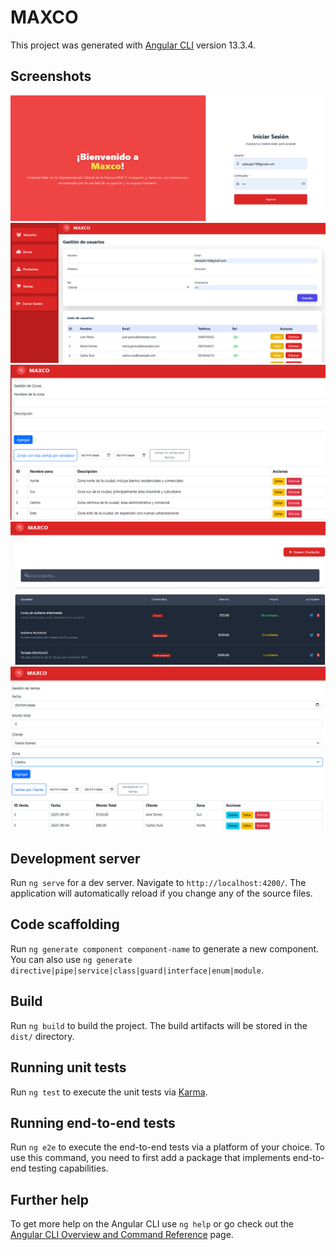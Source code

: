 # MAXCO

This project was generated with [Angular CLI](https://github.com/angular/angular-cli) version 13.3.4.

## Screenshots

![Pantalla de login](src/assets/images/CAP1.png)
![Usuarios](src/assets/images/CAP2.png)
![Zonas](src/assets/images/CAP3.png)
![Productos](src/assets/images/CAP4.png)
![Ventas](src/assets/images/CAP5.png)

## Development server

Run `ng serve` for a dev server. Navigate to `http://localhost:4200/`. The application will automatically reload if you change any of the source files.

## Code scaffolding

Run `ng generate component component-name` to generate a new component. You can also use `ng generate directive|pipe|service|class|guard|interface|enum|module`.

## Build

Run `ng build` to build the project. The build artifacts will be stored in the `dist/` directory.

## Running unit tests

Run `ng test` to execute the unit tests via [Karma](https://karma-runner.github.io).

## Running end-to-end tests

Run `ng e2e` to execute the end-to-end tests via a platform of your choice. To use this command, you need to first add a package that implements end-to-end testing capabilities.

## Further help

To get more help on the Angular CLI use `ng help` or go check out the [Angular CLI Overview and Command Reference](https://angular.io/cli) page.
